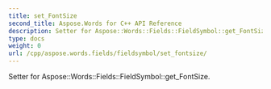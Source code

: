 ```yaml
---
title: set_FontSize
second_title: Aspose.Words for C++ API Reference
description: Setter for Aspose::Words::Fields::FieldSymbol::get_FontSize. 
type: docs
weight: 0
url: /cpp/aspose.words.fields/fieldsymbol/set_fontsize/
---
```


Setter for Aspose::Words::Fields::FieldSymbol::get_FontSize. 

